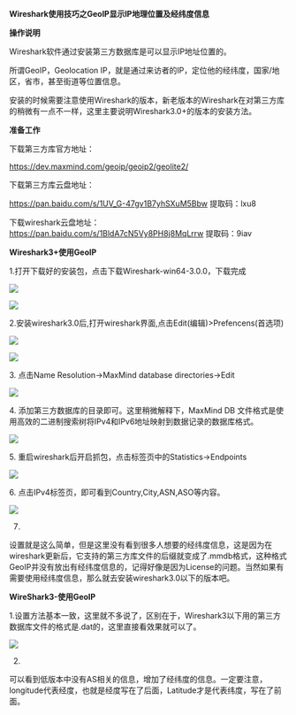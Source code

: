 **Wireshark使用技巧之GeoIP显示IP地理位置及经纬度信息**

**操作说明**

Wireshark软件通过安装第三方数据库是可以显示IP地址位置的。

所谓GeoIP，Geolocation
IP，就是通过来访者的IP，定位他的经纬度，国家/地区，省市，甚至街道等位置信息。

安装的时候需要注意使用Wireshark的版本，新老版本的Wireshark在对第三方库的稍微有一点不一样，这里主要说明Wireshark3.0+的版本的安装方法。

**准备工作**

下载第三方库官方地址：

<https://dev.maxmind.com/geoip/geoip2/geolite2/>

下载第三方库云盘地址：

<https://pan.baidu.com/s/1UV_G-47gv1B7yhSXuM5Bbw> 提取码：lxu8

下载wireshark云盘地址：<https://pan.baidu.com/s/1BldA7cN5Vy8PH8j8MqLrrw>
提取码：9iav

**Wireshark3+使用GeoIP**

1.打开下载好的安装包，点击下载Wireshark-win64-3.0.0，下载完成

![](media/7308e71c942e8271f5fa2c8afdb4b584.png)

![](media/b554ff38779b9e6209019b2386a69529.png)

2.安装wireshark3.0后,打开wireshark界面,点击Edit(编辑)\>Prefencens(首选项)

![](media/e4dfabafc9d04fe77a31777d52953e5e.png)

![](media/98973ff733c3524394d79b3946df4246.png)

3\. 点击Name Resolution-\>MaxMind database directories-\>Edit

![](media/e5a7fd100965b1e7e24d417d97c7ec96.png)

4\. 添加第三方数据库的目录即可。这里稍微解释下，MaxMind DB
文件格式是使用高效的二进制搜索树将IPv4和IPv6地址映射到数据记录的数据库格式。

![](media/920e6577cc453d79f075bafe7175dd3a.png)

5\. 重启wireshark后开启抓包，点击标签页中的Statistics-\>Endpoints

![](media/62fbe99fae673ccba2db8473464b404e.png)

6\. 点击IPv4标签页，即可看到Country,City,ASN,ASO等内容。

![](media/92c13c540829c1081c182477b785a5d7.png)

7.
设置就是这么简单，但是这里没有看到很多人想要的经纬度信息，这是因为在wireshark更新后，它支持的第三方库文件的后缀就变成了.mmdb格式，这种格式GeoIP并没有放出有经纬度信息的，记得好像是因为License的问题。当然如果有需要使用经纬度信息，那么就去安装wireshark3.0以下的版本吧。

**WireShark3-使用GeoIP**

1.设置方法基本一致，这里就不多说了，区别在于，Wireshark3以下用的第三方数据库文件的格式是.dat的，这里直接看效果就可以了。

![](media/70366d64e8e04265bbcd9cd57f31ce6d.png)

2.
可以看到低版本中没有AS相关的信息，增加了经纬度的信息。一定要注意，longitude代表经度，也就是经度写在了后面，Latitude才是代表纬度，写在了前面。
